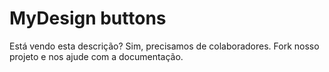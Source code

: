 # MyDesign buttons

Está vendo esta descrição? Sim, precisamos de colaboradores.
Fork nosso projeto e nos ajude com a documentação.
